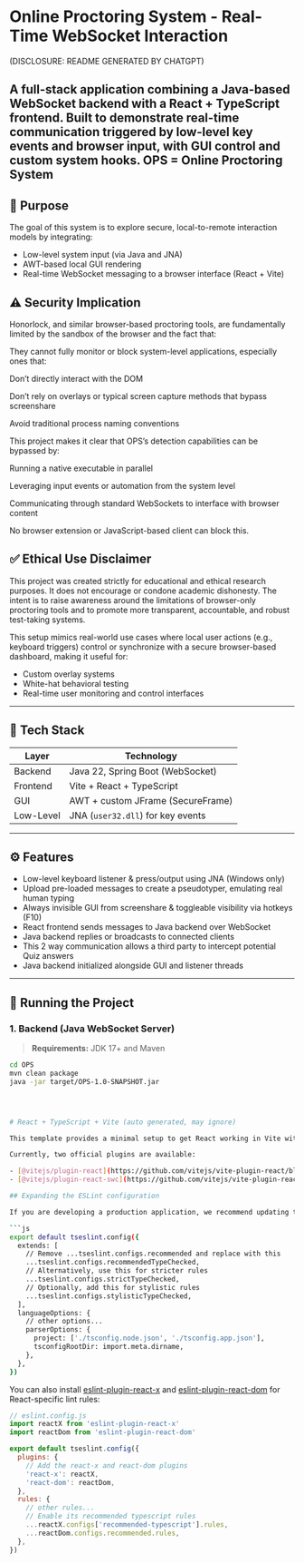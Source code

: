 # Online Proctoring System - Real-Time WebSocket Interaction
(DISCLOSURE: README GENERATED BY CHATGPT)

A full-stack application combining a Java-based WebSocket backend with a React + TypeScript frontend. Built to demonstrate real-time communication triggered by low-level key events and browser input, with GUI control and custom system hooks.
OPS = Online Proctoring System
---
## 🎯 Purpose

The goal of this system is to explore secure, local-to-remote interaction models by integrating:

- Low-level system input (via Java and JNA)
- AWT-based local GUI rendering
- Real-time WebSocket messaging to a browser interface (React + Vite)


## ⚠️ Security Implication
Honorlock, and similar browser-based proctoring tools, are fundamentally limited by the sandbox of the browser and the fact that:

They cannot fully monitor or block system-level applications, especially ones that:

Don’t directly interact with the DOM

Don’t rely on overlays or typical screen capture methods that bypass screenshare

Avoid traditional process naming conventions

This project makes it clear that OPS’s detection capabilities can be bypassed by:

Running a native executable in parallel

Leveraging input events or automation from the system level

Communicating through standard WebSockets to interface with browser content

No browser extension or JavaScript-based client can block this.

## ✅ Ethical Use Disclaimer
This project was created strictly for educational and ethical research purposes. It does not encourage or condone academic dishonesty. The intent is to raise awareness around the limitations of browser-only proctoring tools and to promote more transparent, accountable, and robust test-taking systems.



This setup mimics real-world use cases where local user actions (e.g., keyboard triggers) control or synchronize with a secure browser-based dashboard, making it useful for:

- Custom overlay systems
- White-hat behavioral testing
- Real-time user monitoring and control interfaces

---

## 🔧 Tech Stack

| Layer     | Technology                         |
|-----------|-------------------------------------|
| Backend   | Java 22, Spring Boot (WebSocket)    |
| Frontend  | Vite + React + TypeScript           |
| GUI       | AWT + custom JFrame (SecureFrame)   |
| Low-Level | JNA (`user32.dll`) for key events   |

---

## ⚙️ Features

- Low-level keyboard listener & press/output using JNA (Windows only)
- Upload pre-loaded messages to create a pseudotyper, emulating real human typing
- Always invisible GUI from screenshare & toggleable visibility via hotkeys (F10) 
- React frontend sends messages to Java backend over WebSocket
- Java backend replies or broadcasts to connected clients
- This 2 way communication allows a third party to intercept potential Quiz answers 
- Java backend initialized alongside GUI and listener threads

---

## 🚀 Running the Project

### 1. Backend (Java WebSocket Server)

> **Requirements:** JDK 17+ and Maven

```bash
cd OPS
mvn clean package
java -jar target/OPS-1.0-SNAPSHOT.jar




# React + TypeScript + Vite (auto generated, may ignore)

This template provides a minimal setup to get React working in Vite with HMR and some ESLint rules.

Currently, two official plugins are available:

- [@vitejs/plugin-react](https://github.com/vitejs/vite-plugin-react/blob/main/packages/plugin-react) uses [Babel](https://babeljs.io/) for Fast Refresh
- [@vitejs/plugin-react-swc](https://github.com/vitejs/vite-plugin-react/blob/main/packages/plugin-react-swc) uses [SWC](https://swc.rs/) for Fast Refresh

## Expanding the ESLint configuration

If you are developing a production application, we recommend updating the configuration to enable type-aware lint rules:

```js
export default tseslint.config({
  extends: [
    // Remove ...tseslint.configs.recommended and replace with this
    ...tseslint.configs.recommendedTypeChecked,
    // Alternatively, use this for stricter rules
    ...tseslint.configs.strictTypeChecked,
    // Optionally, add this for stylistic rules
    ...tseslint.configs.stylisticTypeChecked,
  ],
  languageOptions: {
    // other options...
    parserOptions: {
      project: ['./tsconfig.node.json', './tsconfig.app.json'],
      tsconfigRootDir: import.meta.dirname,
    },
  },
})
```

You can also install [eslint-plugin-react-x](https://github.com/Rel1cx/eslint-react/tree/main/packages/plugins/eslint-plugin-react-x) and [eslint-plugin-react-dom](https://github.com/Rel1cx/eslint-react/tree/main/packages/plugins/eslint-plugin-react-dom) for React-specific lint rules:

```js
// eslint.config.js
import reactX from 'eslint-plugin-react-x'
import reactDom from 'eslint-plugin-react-dom'

export default tseslint.config({
  plugins: {
    // Add the react-x and react-dom plugins
    'react-x': reactX,
    'react-dom': reactDom,
  },
  rules: {
    // other rules...
    // Enable its recommended typescript rules
    ...reactX.configs['recommended-typescript'].rules,
    ...reactDom.configs.recommended.rules,
  },
})
```
